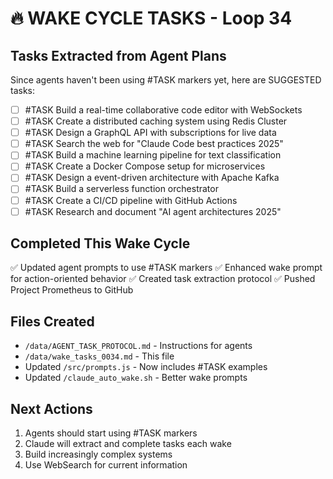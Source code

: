 # 🔥 WAKE CYCLE TASKS - Loop 34

## Tasks Extracted from Agent Plans
Since agents haven't been using #TASK markers yet, here are SUGGESTED tasks:

- [ ] #TASK Build a real-time collaborative code editor with WebSockets
- [ ] #TASK Create a distributed caching system using Redis Cluster
- [ ] #TASK Design a GraphQL API with subscriptions for live data
- [ ] #TASK Search the web for "Claude Code best practices 2025"
- [ ] #TASK Build a machine learning pipeline for text classification
- [ ] #TASK Create a Docker Compose setup for microservices
- [ ] #TASK Design a event-driven architecture with Apache Kafka
- [ ] #TASK Build a serverless function orchestrator
- [ ] #TASK Create a CI/CD pipeline with GitHub Actions
- [ ] #TASK Research and document "AI agent architectures 2025"

## Completed This Wake Cycle

✅ Updated agent prompts to use #TASK markers
✅ Enhanced wake prompt for action-oriented behavior
✅ Created task extraction protocol
✅ Pushed Project Prometheus to GitHub

## Files Created
- `/data/AGENT_TASK_PROTOCOL.md` - Instructions for agents
- `/data/wake_tasks_0034.md` - This file
- Updated `/src/prompts.js` - Now includes #TASK examples
- Updated `/claude_auto_wake.sh` - Better wake prompts

## Next Actions
1. Agents should start using #TASK markers
2. Claude will extract and complete tasks each wake
3. Build increasingly complex systems
4. Use WebSearch for current information